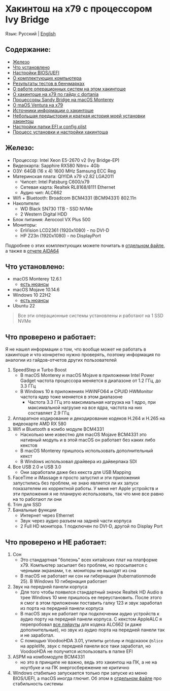 # Хакинтош на x79 с процессором Ivy Bridge

Язык: Русский | [English](english-version.md)

## Содержание:
- [Железо](#Железо)
- [Что установлено](#Что-установлено)
- [Настройки BIOS/UEFI](bios-uefi-settings.md)
- [О комплектующих компьютера](about-hardware.md)
- [Результаты тестов в бенчмарках](benchmarks.md)
- [О работе операционных систем на этом хакинтоше](about-work-systems.md)
- [О хакинтоше на x79 по гайду с dortania](dortania-and-x79.md)
- [Процессоры Sandy Bridge на macOS Monterey](sandy-bridge-monterey.md)
- [О maOS Ventura на x79](about-ventura-on-x79.md)
- [Источники информации о хакинтоше](hackintosh-resources.md)
- [Небольшая предыстория и краткая история моей установки хакинтош](some-intro.md)
- [Настройки папки EFI и config.plist](efi-and-config-settings.md)
- [Процесс установки и настройки хакинтоша](setup-configure-hackintosh.md)

## Железо:
- Процессор: Intel Xeon E5-2670 v2 (Ivy Bridge-EP)
- Видеокарта: Sapphire RX580 Nitro+ 4Gb
- ОЗУ: 64GB (16 x 4) 1600 MHz Samsung ECC Reg
- Материнская плата: QIYIDA x79 v2.82 LGA2011
  - Чипсет: Intel Patsburg C600/x79
  - Сетевая карта: Realtek RL8168/8111 Ethernet
  - Аудио чип: ALC662
- Wifi + Bluetooth: Broadcom BCM4331 (BCM94331) 802.11n
- Накопители:
  - WD Black SN730 1TB - SSD NVMe
  - 2 Western Digital HDD
- Блок питания: Aerocool VX Plus 500
- Мониторы:
  - EnVision LCD2361 (1920x1080) - по DVI-D
  - HP Z23n (1920x1080) - по DisplayPort

Подробнее о этих комплектующих можете почитать в [отдельном файле](about-hardware.md), а также в [отчете AIDA64](files/Report.htm)


## Что установлено:

- macOS Monterey 12.6.1
  - [есть нюансы](about-work-systems.md)
- macOS Mojave 10.14.6
- Windows 10 22H2
  - [есть нюансы](about-work-systems.md)
- Ubuntu 22

> Все эти операционные системы установлены и работают на 1 SSD NVMe


## Что проверено и работает:

Я не нашел информации о том, что вообще может не работать в хакинтоше и что конкретно нужно проверять, поэтому информация по аналогии из гайдов-отчетов других пользователей

1. SpeedStep и Turbo Boost
   - В macOS Monterey и macOS Mojave в приложении Intel Power Gadget частота процессора меняется в диапазоне от 1.2 ГГц, до 3.3 ГГц
   - В Windows 10 в приложениях HWiNFO64 и CPUID HWMonitor частота ядер тоже меняется в этом диапазоне
     - Частота 3.3 ГГц это максимальная нагрузка на 1 ядро, при максимальной нагрузке на все ядра, частота на них составляет 2.9 ГГц
1. Аппаратное кодирование и декодирование кодеков H.264 и H.265 на видеокарте AMD RX 580
2. Wifi и Bluetooth в комбо модуле BCM4331
   - Насколько мне известно для macOS Mojave BCM4331 это нативный модуль и в этой macOS он работает без каких либо кекстов
   - В macOS Monterey пришлось использовать дополнительный кекст
   - В Windows использовал драйвера из дайверпака SDI
3. Все USB 2.0 и USB 3.0
   - Они заработали даже без кекста для USB Mapping
4. FaceTime и iMassage я просто запустил и эти приложения запустились без проблем, не знаю является ли их запуск показателем их корректной работы. У меня нет Apple устройств и эти приложения я не планирую использовать, так что мне все равно на то работают ли они
5. Trim для SSD
6. Банальные функции
   - Интернет через Ethernet
   - Звук через аудио разъем на задней части корпуса
   - 2 Full HD монитора. 1 подключен по DVI-D, другой по Display Port

## Что проверено и НЕ работает:

1. Сон
    - Это стандартная "болезнь" всех китайских плат на платформе x79. Компьютер засыпает без проблем, но просыпается с черными экранами, т.е. мониторы не выходят из сна
    - В macOS не работает ни сон ни гибернация (hubernationmode 25). В Windows 10 гибернация работает
2. Звук на передней панели корпуса
    - Для того чтобы появился стандартный значок Realtek HD Audio в трее Windows 10 мне пришлось ее переустановить. После этого я смог в этом приложении поставить галку 123 и звук заработал из порта на передней панели корпуса
    - В macOS звук не работает при подключении аудио устройств к аудио порту на передней панели корпуса. С кекстом AppleALC я перепробовал [все лэйауты](https://github.com/acidanthera/AppleALC/wiki/Supported-codecs) для кодека ALC662 (и даже дополнительные), но звук из аудио порта на передней панели так и не заработал.
    - С помощью VoodooHDA 3.01, утилиты `getdump` и подсказок `@slice` на applelife, звук с передней панели все таки заработал, но VoodooHDA не получится использовать в папке EFI
1. ASPM на комбомодуле BCM4331
    - но это в принципе не важно, ведь это хакинтош на ПК, а не на ноутбуке и на ПК энергосбережение не критично
2. Windows стабильно запускается только при запуске из меню BIOS/UEFI, а macOS иногда глючит. Об этом в [отдельном файле](about-work-systems.md) про стабильность системы